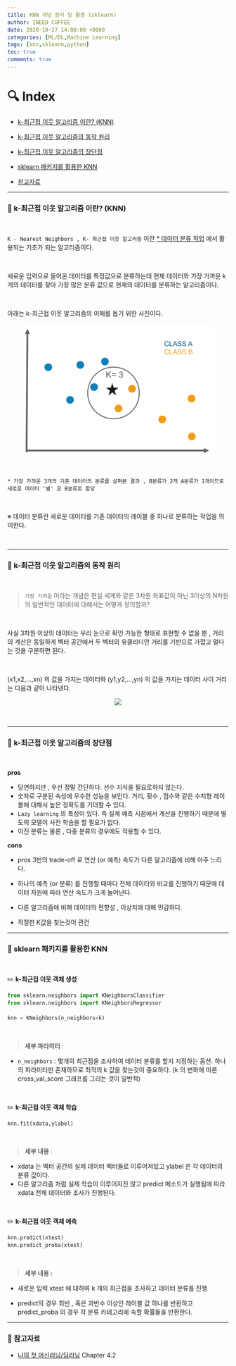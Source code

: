 ```yaml
---
title: KNN 개념 정리 및 활용 (sklearn)
author: INEED COFFEE
date: 2020-10-27 14:00:00 +0800
categories: [ML/DL,Machine Learning]
tags: [knn,sklearn,python]
toc: true
comments: true
---
```

# :mag: Index

- [k-최근접 이웃 알고리즘 이란? (KNN)](#idx1) 

- [k-최근접 이웃 알고리즘의 동작 원리](#idx2) 

- [k-최근접 이웃 알고리즘의 장단점](#idx3)

- [sklearn 패키지를 활용한 KNN](#idx4) 

- [참고자료](#idx5)

  

---

### :radio_button: k-최근접 이웃 알고리즘 이란? (KNN) <a id="idx1"></a>

​	

`K - Nearest Neighbors , K- 최근접 이웃 알고리즘` 이란 <u>\* 데이터 분류 작업</u> 에서 활용되는 기초가 되는 알고리즘이다. 

​	

새로운 입력으로 들어온 데이터를 특정값으로 분류하는데 현재 데이터와 가장 가까운 k개의 데이터를 찾아 가장 많은 분류 값으로 현재의 데이터를 분류하는 알고리즘이다.

​	

아래는 k-최근접 이웃 알고리즘의 이해를 돕기 위한 사진이다.

<p align="center">
<img src="../assets/knn.png" alt="초기">
</p>

​	    

```
* 가장 가까운 3개의 기존 데이터의 분류를 살펴본 결과 , B분류가 2개 A분류가 1개이므로 새로운 데이터 '별' 은 B분류로 할당
```

​	

※ 데이터 분류란 새로운 데이터를 기존 데이터의 레이블 중 하나로 분류하는 작업을 의미한다.

​	

---

### :radio_button: k-최근접 이웃 알고리즘의 동작 원리 <a id="idx2"></a>

​	

>  `가장 가까운` 이라는 개념은 현실 세계와 같은 3차원 좌표값이 아닌 3이상의 N차원의 일반적인 데이터에 대해서는 어떻게 정의할까?

​	

사실 3차원 이상의 데이터는 우리 눈으로 확인 가능한 형태로 표현할 수 없을 뿐 , 거리의 계산은 동일하게 벡터 공간에서 두 벡터의 유클리디안 거리를 기반으로 가깝고 멀다는 것을 구분하면 된다.

​	

(x1,x2,...,xn) 의 값을 가지는 데이터와 (y1,y2,...,yn) 의 값을 가지는 데이터 사이 거리는 다음과 같이 나타낸다.


<p align="center">
<img src="http://latex2png.com/pngs/f1e0f04b61a59270245c76f47d4752ce.png">
</p>
​		

---

### :radio_button: k-최근접 이웃 알고리즘의 장단점 <a id="idx3"></a>

​	

__pros__ 

- 당연하지만 , 우선 정말 간단하다. 선수 지식을 필요로하지 않는다.
- 숫자로 구분된 속성에 우수한 성능을 보인다. 거리, 횟수 , 점수와 같은 수치형 레이블에 대해서 높은 정확도를 기대할 수 있다.
- `Lazy learning` 의 특성이 있다. 즉 실제 예측 시점에서 계산을 진행하기 때문에 별도의 모델이 사전 학습을 할 필요가 없다.
- 이진 분류는 물론 , 다중 분류의 경우에도 적용할 수 있다.

  

__cons__ 

- pros 3번의 trade-off 로 연산 (or 예측) 속도가 다른 알고리즘에 비해 아주 느리다.

- 하나의 예측 (or 분류)  를 진행할 때마다 전체 데이터와 비교를 진행하기 때문에 데이터 차원에 따라 연산 속도가 크게 늘어난다.

- 다른 알고리즘에 비해 데이터의 편향성 , 이상치에 대해 민감하다. 

- 적절한 K값을 찾는것이 관건

  

---

### :radio_button: sklearn 패키지를 활용한 KNN <a id="idx4"></a>

​	

:pencil2: __k-최근접 이웃 객체 생성__ 

```python
from sklearn.neighbors import KNeighborsClassifier
from sklearn.neighbors import KNeighborsRegressor

knn = KNeighbors(n_neighbors=k)
```

​	

> __세부 파라미터__ :

- `n_neighbors` : 몇개의 최근접을 조사하여 데이터 분류를 할지 지정하는 옵션. 하나의 파라미터만 존재하므로 최적의 k 값을 찾는것이 중요하다. (k 의 변화에 따른 cross_val_score 그래프를 그리는 것이 일반적)



​	

:pencil2: __k-최근접 이웃 객체 학습__ 

```python
knn.fit(xdata,ylabel)
```

​	

> __세부 내용__ :

- xdata 는 벡터 공간의 실제 데이터 벡터들로 이루어져있고 ylabel 은 각 데이터의 분류 값이다.
- 다른 알고리즘 처럼 실제 학습이 이루어지진 않고 predict 메소드가 실행됨에 따라 xdata 전체 데이터와 조사가 진행된다.



​	

:pencil2: __k-최근접 이웃 객체 예측__ 

```python
knn.predict(xtest)
knn.predict_proba(xtest)
```

​	

> __세부 내용 :__ 

- 새로운 입력 xtest 에 대하여 k 개의 최근접을 조사하고 데이터 분류를 진행

- predict의 경우 최빈 , 혹은 과반수 이상인 레이블 값 하나를 반환하고 predict_proba 의 경우 각 분류 카테고리에 속할 확률들을 반환한다.

  

---


### :radio_button: 참고자료 <a id="idx5"></a>

- [나의 첫 머신러닝/딥러닝](https://wikibook.co.kr/mymlrev/) Chapter 4.2 


